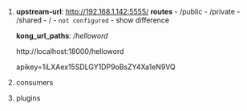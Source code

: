 
1. __upstream-url__: http://192.168.1.142:5555/
    __routes__ 
        - /public
        - /private
        - /shared
        - /   -  `not configured` - show difference 

    __kong_url_paths__: _/helloword_

    http://localhost:18000/helloword

    apikey=1iLXAex15SDLGY1DP9oBsZY4Xa1eN9VQ

1. consumers

1. plugins
